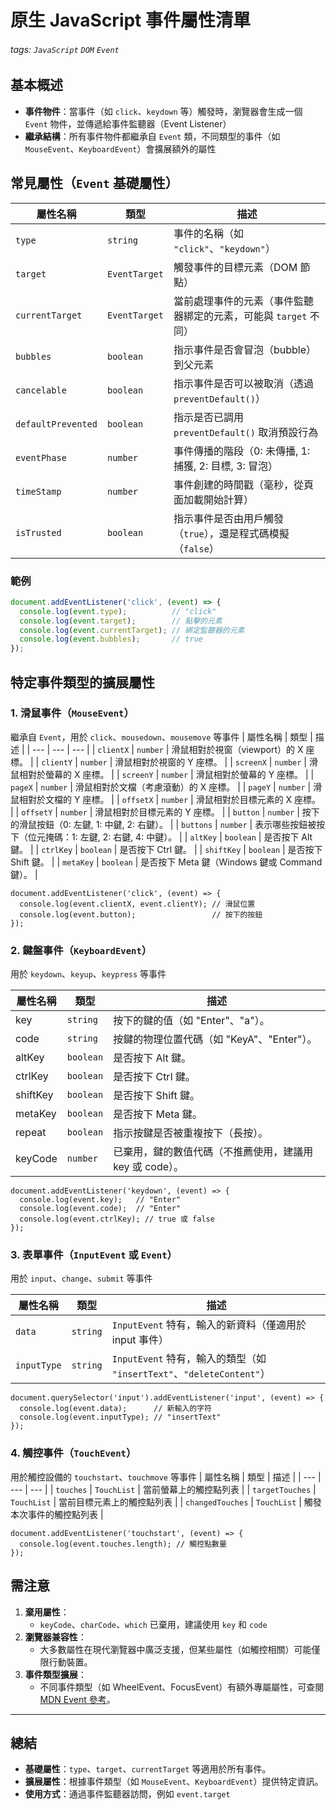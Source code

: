 # 原生 JavaScript 事件屬性清單

###### tags: `JavaScript` `DOM` `Event`

## 基本概述
- **事件物件**：當事件（如 `click`、`keydown` 等）觸發時，瀏覽器會生成一個 `Event` 物件，並傳遞給事件監聽器（Event Listener）
- **繼承結構**：所有事件物件都繼承自 `Event` 類，不同類型的事件（如 `MouseEvent`、`KeyboardEvent`）會擴展額外的屬性

## 常見屬性（`Event` 基礎屬性）
| 屬性名稱            | 類型         | 描述                                                                 |
|------|------|------|
| `type` | `string` | 事件的名稱（如 `"click"`、`"keydown"`） |
| `target` | `EventTarget`| 觸發事件的目標元素（DOM 節點） |
| `currentTarget` | `EventTarget`| 當前處理事件的元素（事件監聽器綁定的元素，可能與 `target` 不同） |
| `bubbles` | `boolean` | 指示事件是否會冒泡（bubble）到父元素 |
| `cancelable` | `boolean` | 指示事件是否可以被取消（透過 `preventDefault()`） |
| `defaultPrevented` | `boolean` | 指示是否已調用 `preventDefault()` 取消預設行為 |
| `eventPhase` | `number` | 事件傳播的階段（0: 未傳播, 1: 捕獲, 2: 目標, 3: 冒泡） |
| `timeStamp` | `number` | 事件創建的時間戳（毫秒，從頁面加載開始計算） |
| `isTrusted` | `boolean` | 指示事件是否由用戶觸發（`true`），還是程式碼模擬（`false`） |

### 範例
```javascript
document.addEventListener('click', (event) => {
  console.log(event.type);          // "click"
  console.log(event.target);        // 點擊的元素
  console.log(event.currentTarget); // 綁定監聽器的元素
  console.log(event.bubbles);       // true
});
```

## 特定事件類型的擴展屬性
### 1. 滑鼠事件（`MouseEvent`）
繼承自 `Event`，用於 `click`、`mousedown`、`mousemove` 等事件
| 屬性名稱 | 類型 | 描述 |
| --- | --- | --- |
| `clientX` | `number` | 滑鼠相對於視窗（viewport）的 X 座標。 |
| `clientY` | `number` | 滑鼠相對於視窗的 Y 座標。 |
| `screenX` | `number` | 滑鼠相對於螢幕的 X 座標。 |
| `screenY` | `number` | 滑鼠相對於螢幕的 Y 座標。 |
| `pageX` | `number` | 滑鼠相對於文檔（考慮滾動）的 X 座標。 |
| `pageY` | `number` | 滑鼠相對於文檔的 Y 座標。 |
| `offsetX` | `number` | 滑鼠相對於目標元素的 X 座標。 |
| `offsetY` | `number` | 滑鼠相對於目標元素的 Y 座標。 |
| `button` | `number` | 按下的滑鼠按鈕（0: 左鍵, 1: 中鍵, 2: 右鍵）。 |
| `buttons` | `number` | 表示哪些按鈕被按下（位元掩碼：1: 左鍵, 2: 右鍵, 4: 中鍵）。 |
| `altKey` | `boolean` | 是否按下 Alt 鍵。 |
| `ctrlKey` | `boolean` | 是否按下 Ctrl 鍵。 |
| `shiftKey` | `boolean` | 是否按下 Shift 鍵。 |
| `metaKey` | `boolean` | 是否按下 Meta 鍵（Windows 鍵或 Command 鍵）。 |

```javascript=
document.addEventListener('click', (event) => {
  console.log(event.clientX, event.clientY); // 滑鼠位置
  console.log(event.button);                 // 按下的按鈕
});
```

### 2. 鍵盤事件（`KeyboardEvent`） 
用於 `keydown`、`keyup`、`keypress` 等事件

| 屬性名稱 | 類型 | 描述 |
| --- | --- | --- |
| key | `string` | 按下的鍵的值（如 "Enter"、"a"）。 |
| code | `string` | 按鍵的物理位置代碼（如 "KeyA"、"Enter"）。 |
| altKey | `boolean` | 是否按下 Alt 鍵。 |
| ctrlKey | `boolean` | 是否按下 Ctrl 鍵。 |
| shiftKey | `boolean` | 是否按下 Shift 鍵。 |
| metaKey | `boolean` | 是否按下 Meta 鍵。 |
| repeat | `boolean` | 指示按鍵是否被重複按下（長按）。 |
| keyCode | `number` | 已棄用，鍵的數值代碼（不推薦使用，建議用 key 或 code）。 |

```javascript=
document.addEventListener('keydown', (event) => {
  console.log(event.key);   // "Enter"
  console.log(event.code);  // "Enter"
  console.log(event.ctrlKey); // true 或 false
});
```

### 3. 表單事件（`InputEvent` 或 `Event`）
用於 `input`、`change`、`submit` 等事件

| 屬性名稱 | 類型 | 描述 |
| --- | --- | --- |
| `data` | `string` | `InputEvent` 特有，輸入的新資料（僅適用於 input 事件） |
| `inputType` | `string` | `InputEvent` 特有，輸入的類型（如 `"insertText"`、`"deleteContent"`） |
```javascript=
document.querySelector('input').addEventListener('input', (event) => {
  console.log(event.data);      // 新輸入的字符
  console.log(event.inputType); // "insertText"
});
```

### 4. 觸控事件（`TouchEvent`）
用於觸控設備的 `touchstart`、`touchmove` 等事件
| 屬性名稱 | 類型 | 描述 |
| --- | --- | --- |
| `touches` | `TouchList` | 當前螢幕上的觸控點列表 |
| `targetTouches` | `TouchList` | 當前目標元素上的觸控點列表 |
| `changedTouches` | `TouchList` | 觸發本次事件的觸控點列表 |

```javascript=
document.addEventListener('touchstart', (event) => {
  console.log(event.touches.length); // 觸控點數量
});
```

## 需注意

1.  **棄用屬性**：
    *   `keyCode`、`charCode`、`which` 已棄用，建議使用 `key` 和 `code`
2.  **瀏覽器兼容性**：
    *   大多數屬性在現代瀏覽器中廣泛支援，但某些屬性（如觸控相關）可能僅限行動裝置。
3.  **事件類型擴展**：
    *   不同事件類型（如 WheelEvent、FocusEvent）有額外專屬屬性，可查閱 [MDN Event 參考](https://developer.mozilla.org/en-US/docs/Web/API/Event)。

* * *

## 總結
*   **基礎屬性**：`type`、`target`、`currentTarget` 等適用於所有事件。
*   **擴展屬性**：根據事件類型（如 `MouseEvent`、`KeyboardEvent`）提供特定資訊。
*   **使用方式**：通過事件監聽器訪問，例如 `event.target`
